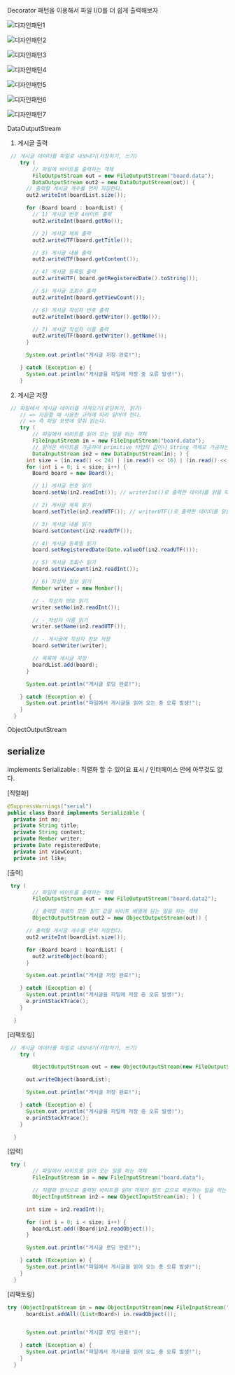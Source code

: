 Decorator 패턴을 이용해서 파일 I/O를 더 쉽게 출력해보자

![디자인패턴1](https://user-images.githubusercontent.com/86590036/132300025-7cb999fe-7748-411d-a86c-257047f9ea33.jpg)

![디자인패턴2](https://user-images.githubusercontent.com/86590036/132300046-0e957ebc-ef7d-4805-a059-bcfed189024f.jpg)

![디자인패턴3](https://user-images.githubusercontent.com/86590036/132300076-2981f378-6ea5-44e5-a44e-02d550a6b2f4.jpg)

![디자인패턴4](https://user-images.githubusercontent.com/86590036/132300103-6ee22d79-e82d-44e7-881b-424ea50d7175.jpg)

![디자인패턴5](https://user-images.githubusercontent.com/86590036/132308400-f5a66707-8ea8-44ea-ab03-f0b98ea1895f.jpg)

![디자인패턴6](https://user-images.githubusercontent.com/86590036/132308439-4ed544df-ec87-4e11-8a9c-b93913952741.jpg)

![디자인패턴7](https://user-images.githubusercontent.com/86590036/132308464-78fcf9b1-b5a2-4980-92ac-086d9e09743f.jpg)

DataOutputStream

1. 게시글 출력

```java
 // 게시글 데이터를 파일로 내보내기(저장하기, 쓰기)
    try (
        // 파일에 바이트를 출력하는 객체
        FileOutputStream out = new FileOutputStream("board.data");
        DataOutputStream out2 = new DataOutputStream(out)) {
      // 출력할 게시글 개수를 먼저 저장한다.
      out2.writeInt(boardList.size());

      for (Board board : boardList) {
        // 1) 게시글 번호 4바이트 출력
        out2.writeInt(board.getNo());

        // 2) 게시글 제목 출력
        out2.writeUTF(board.getTitle());

        // 3) 게시글 내용 출력
        out2.writeUTF(board.getContent());

        // 4) 게시글 등록일 출력
        out2.writeUTF( board.getRegisteredDate().toString());

        // 5) 게시글 조회수 출력
        out2.writeInt(board.getViewCount());

        // 6) 게시글 작성자 번호 출력
        out2.writeInt(board.getWriter().getNo());

        // 7) 게시글 작성자 이름 출력
        out2.writeUTF(board.getWriter().getName());
      }

      System.out.println("게시글 저장 완료!");

    } catch (Exception e) {
      System.out.println("게시글을 파일에 저장 중 오류 발생!");
    }

```

2. 게시글 저장

```java
 // 파일에서 게시글 데이터를 가져오기(로딩하기, 읽기)
    // => 저장할 때 사용한 규칙에 따라 읽어야 한다.
    // => 즉 파일 포맷에 맞춰 읽는다.
    try (
        // 파일에서 바이트를 읽어 오는 일을 하는 객체
        FileInputStream in = new FileInputStream("board.data");
        // 읽어온 바이트를 가공하여 primitive 타입의 값이나 String 객체로 가공하는 일을 하는 객체
        DataInputStream in2 = new DataInputStream(in); ) {
      int size = (in.read() << 24) | (in.read() << 16) | (in.read() << 8) | in.read();
      for (int i = 0; i < size; i++) {
        Board board = new Board();

        // 1) 게시글 번호 읽기
        board.setNo(in2.readInt()); // writerInt()로 출력한 데이터를 읽을 때 사용

        // 2) 게시글 제목 읽기
        board.setTitle(in2.readUTF()); // writerUTF()로 출력한 데이터를 읽을 때 사용

        // 3) 게시글 내용 읽기
        board.setContent(in2.readUTF());

        // 4) 게시글 등록일 읽기
        board.setRegisteredDate(Date.valueOf(in2.readUTF()));

        // 5) 게시글 조회수 읽기
        board.setViewCount(in2.readInt());

        // 6) 작성자 정보 읽기
        Member writer = new Member();

        // - 작성자 번호 읽기
        writer.setNo(in2.readInt());

        // - 작성자 이름 읽기
        writer.setName(in2.readUTF());

        // - 게시글에 작성자 정보 저장
        board.setWriter(writer);

        // 목록에 게시글 저장
        boardList.add(board);
      }

      System.out.println("게시글 로딩 완료!");

    } catch (Exception e) {
      System.out.println("파일에서 게시글을 읽어 오는 중 오류 발생!");
    }
  }
```

ObjectOutputStream

## serialize

implements Serializable : 직렬화 할 수 있어요 표시 / 인터페이스 안에 아무것도 없다.

[직렬화]

```java
@SuppressWarnings("serial")
public class Board implements Serializable {
  private int no;
  private String title;
  private String content;
  private Member writer;
  private Date registeredDate;
  private int viewCount;
  private int like;
```

[출력]

```java
 try (
        // 파일에 바이트를 출력하는 객체
        FileOutputStream out = new FileOutputStream("board.data2");

        // 출력할 객체의 모든 필드 값을 바이트 배열에 담는 일을 하는 객체
        ObjectOutputStream out2 = new ObjectOutputStream(out)) {

      // 출력할 게시글 개수를 먼저 저장한다.
      out2.writeInt(boardList.size());

      for (Board board : boardList) {
        out2.writeObject(board);
      }

      System.out.println("게시글 저장 완료!");

    } catch (Exception e) {
      System.out.println("게시글을 파일에 저장 중 오류 발생!");
      e.printStackTrace();
    }

  }
```

[리팩토링]

```java
 // 게시글 데이터를 파일로 내보내기(저장하기, 쓰기)
    try (

        ObjectOutputStream out = new ObjectOutputStream(new FileOutputStream("board.data3"))) {

      out.writeObject(boardList);

      System.out.println("게시글 저장 완료!");

    } catch (Exception e) {
      System.out.println("게시글을 파일에 저장 중 오류 발생!");
      e.printStackTrace();
    }

  }
```

[입력]

```java
 try (
        // 파일에서 바이트를 읽어 오는 일을 하는 객체
        FileInputStream in = new FileInputStream("board.data");

        // 직렬화 방식으로 출력된 바이트를 읽어 객체의 필드 값으로 복원하는 일을 하는 객체
        ObjectInputStream in2 = new ObjectInputStream(in); ) {

      int size = in2.readInt();

      for (int i = 0; i < size; i++) {
        boardList.add((Board)in2.readObject());
      }

      System.out.println("게시글 로딩 완료!");

    } catch (Exception e) {
      System.out.println("파일에서 게시글을 읽어 오는 중 오류 발생!");
    }
  }
```

[리팩토링]

```java
try (ObjectInputStream in = new ObjectInputStream(new FileInputStream("board.data3")); ) {
      boardList.addAll((List<Board>) in.readObject());


      System.out.println("게시글 로딩 완료!");

    } catch (Exception e) {
      System.out.println("파일에서 게시글을 읽어 오는 중 오류 발생!");
    }
  }
```
